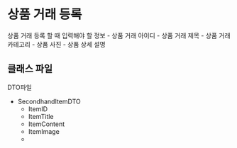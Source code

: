 # 상품 거래 등록
상품 거래 등록 할 때 입력해야 할 정보
	- 상품 거래 아이디
	- 상품 거래 제목
	- 상품 거래 카테고리
	- 상품 사진
	- 상품 상세 설명

## 클래스 파일

DTO파일
- SecondhandItemDTO
	- ItemID
	- ItemTitle
	- ItemContent
	- ItemImage
	- 
